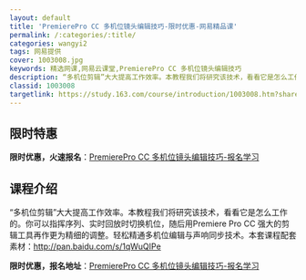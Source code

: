 ```yaml
---
layout: default
title: 'PremierePro CC 多机位镜头编辑技巧-限时优惠-网易精品课'
permalink: /:categories/:title/
categories: wangyi2
tags: 网易提供
cover: 1003008.jpg
keywords: 精选网课,网易云课堂,PremierePro CC 多机位镜头编辑技巧
description: “多机位剪辑”大大提高工作效率。本教程我们将研究该技术，看看它是怎么工作的。你可以指挥序列、实时回放时切换机位，随后用P
classid: 1003008
targetlink: https://study.163.com/course/introduction/1003008.htm?share=1&shareId=1025206652&utm_campaign=share&utm_medium=iphoneShare&utm_source=&utm_u=1025206652
---
```


## 限时特惠

**限时优惠，火速报名**：[PremierePro CC 多机位镜头编辑技巧-报名学习](https://study.163.com/course/introduction/1003008.htm?share=1&shareId=1025206652&utm_campaign=share&utm_medium=iphoneShare&utm_source=&utm_u=1025206652)

## 课程介绍

“多机位剪辑”大大提高工作效率。本教程我们将研究该技术，看看它是怎么工作的。你可以指挥序列、实时回放时切换机位，随后用Premiere Pro CC  强大的剪辑工具再作更为精细的调整。轻松精通多机位编辑与声响同步技术。本套课程配套素材：http://pan.baidu.com/s/1qWuQIPe

**限时优惠，报名地址**：[PremierePro CC 多机位镜头编辑技巧-报名学习](https://study.163.com/course/introduction/1003008.htm?share=1&shareId=1025206652&utm_campaign=share&utm_medium=iphoneShare&utm_source=&utm_u=1025206652)

